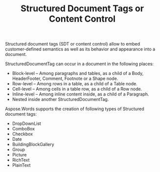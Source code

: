 ﻿---
title: Structured Document Tags or Content Control
second_title: Aspose.Words for Python via .NET
articleTitle: Structured Document Tags or Content Control
linktitle: Structured Document Tags or Content Control
description: "Embed customer-defined semantics as well as its behavior and appearance into a document using Structured document tags (SDT or content control) in Python."
type: docs
weight: 50
url: /python-net/structured-document-tags-or-content-control/
aliases: [/python/structured-document-tags-or-content-control/]
---


Structured document tags (SDT or content control) allow to embed customer-defined semantics as well as its behavior and appearance into a document.

StructuredDocumentTag can occur in a document in the following places:

- Block-level – Among paragraphs and tables, as a child of a Body, HeaderFooter, Comment, Footnote or a Shape node.
- Row-level – Among rows in a table, as a child of a Table node.
- Cell-level – Among cells in a table row, as a child of a Row node.
- Inline-level – Among inline content inside, as a child of a Paragraph.
- Nested inside another StructuredDocumentTag.

Aspose.Words supports the creation of following types of Structured document tags:

- DropDownList
- ComboBox 
- Checkbox 
- Date 
- BuildingBlockGallery 
- Group 
- Picture 
- RichText 
- PlainText

